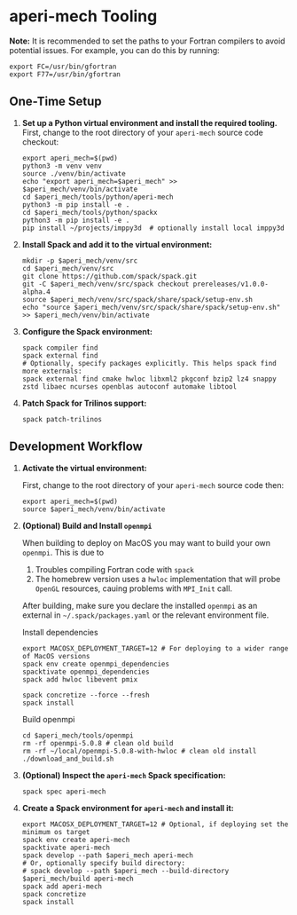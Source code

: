 # aperi-mech Tooling

**Note:** It is recommended to set the paths to your Fortran compilers to avoid potential issues. For example, you can do this by running:

```shell
export FC=/usr/bin/gfortran
export F77=/usr/bin/gfortran
```

## One-Time Setup

1. **Set up a Python virtual environment and install the required tooling.**
   First, change to the root directory of your `aperi-mech` source code checkout:

   ```shell
   export aperi_mech=$(pwd)
   python3 -m venv venv
   source ./venv/bin/activate
   echo "export aperi_mech=$aperi_mech" >> $aperi_mech/venv/bin/activate
   cd $aperi_mech/tools/python/aperi-mech
   python3 -m pip install -e .
   cd $aperi_mech/tools/python/spackx
   python3 -m pip install -e .
   pip install ~/projects/imppy3d  # optionally install local imppy3d
   ```

2. **Install Spack and add it to the virtual environment:**

   ```shell
   mkdir -p $aperi_mech/venv/src
   cd $aperi_mech/venv/src
   git clone https://github.com/spack/spack.git
   git -C $aperi_mech/venv/src/spack checkout prereleases/v1.0.0-alpha.4
   source $aperi_mech/venv/src/spack/share/spack/setup-env.sh
   echo "source $aperi_mech/venv/src/spack/share/spack/setup-env.sh" >> $aperi_mech/venv/bin/activate
   ```

3. **Configure the Spack environment:**

   ```shell
   spack compiler find
   spack external find
   # Optionally, specify packages explicitly. This helps spack find more externals:
   spack external find cmake hwloc libxml2 pkgconf bzip2 lz4 snappy zstd libaec ncurses openblas autoconf automake libtool
   ```

4. **Patch Spack for Trilinos support:**

   ```shell
   spack patch-trilinos
   ```

## Development Workflow

1. **Activate the virtual environment:**

   First, change to the root directory of your `aperi-mech` source code then:

   ```shell
   export aperi_mech=$(pwd)
   source $aperi_mech/venv/bin/activate
   ```

2. **(Optional) Build and Install `openmpi`**

   When building to deploy on MacOS you may want to build your own `openmpi`. This is due to
   1. Troubles compiling Fortran code with `spack`
   2. The homebrew version uses a `hwloc` implementation that will probe `OpenGL` resources, cauing problems with `MPI_Init` call.

   After building, make sure you declare the installed `openmpi` as an external in `~/.spack/packages.yaml` or the relevant environment file.

   Install dependencies

   ```shell
   export MACOSX_DEPLOYMENT_TARGET=12 # For deploying to a wider range of MacOS versions
   spack env create openmpi_dependencies
   spacktivate openmpi_dependencies
   spack add hwloc libevent pmix

   spack concretize --force --fresh
   spack install
   ```

   Build openmpi

   ```shell
   cd $aperi_mech/tools/openmpi
   rm -rf openmpi-5.0.8 # clean old build
   rm -rf ~/local/openmpi-5.0.8-with-hwloc # clean old install
   ./download_and_build.sh
   ```

3. **(Optional) Inspect the `aperi-mech` Spack specification:**

   ```shell
   spack spec aperi-mech
   ```

4. **Create a Spack environment for `aperi-mech` and install it:**

   ```shell
   export MACOSX_DEPLOYMENT_TARGET=12 # Optional, if deploying set the minimum os target
   spack env create aperi-mech
   spacktivate aperi-mech
   spack develop --path $aperi_mech aperi-mech
   # Or, optionally specify build directory:
   # spack develop --path $aperi_mech --build-directory $aperi_mech/build aperi-mech
   spack add aperi-mech
   spack concretize
   spack install
   ```
